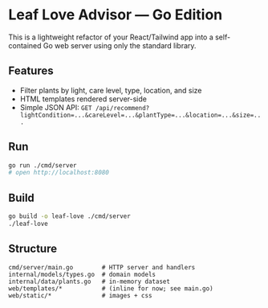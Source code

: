 # Leaf Love Advisor — Go Edition

This is a lightweight refactor of your React/Tailwind app into a self-contained Go web server using only the standard library.

## Features
- Filter plants by light, care level, type, location, and size
- HTML templates rendered server-side
- Simple JSON API: `GET /api/recommend?lightCondition=...&careLevel=...&plantType=...&location=...&size=...`

## Run
```bash
go run ./cmd/server
# open http://localhost:8080
```

## Build
```bash
go build -o leaf-love ./cmd/server
./leaf-love
```

## Structure
```
cmd/server/main.go        # HTTP server and handlers
internal/models/types.go  # domain models
internal/data/plants.go   # in-memory dataset
web/templates/*           # (inline for now; see main.go)
web/static/*              # images + css
```

